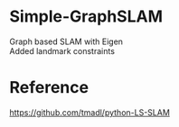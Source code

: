 # Simple-GraphSLAM
Graph based SLAM with Eigen <br />
Added landmark constraints<br />

# Reference
https://github.com/tmadl/python-LS-SLAM
